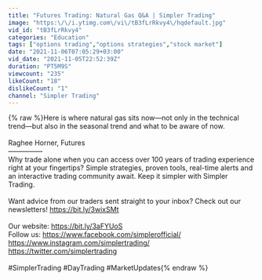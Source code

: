 ```yaml
---
title: "Futures Trading: Natural Gas Q&A | Simpler Trading"
image: "https:\/\/i.ytimg.com\/vi\/tB3fLrRkvy4\/hqdefault.jpg"
vid_id: "tB3fLrRkvy4"
categories: "Education"
tags: ["options trading","options strategies","stock market"]
date: "2021-11-06T07:05:29+03:00"
vid_date: "2021-11-05T22:52:39Z"
duration: "PT5M9S"
viewcount: "235"
likeCount: "18"
dislikeCount: "1"
channel: "Simpler Trading"
---
```

{% raw %}Here is where natural gas sits now—not only in the technical trend—but also in the seasonal trend and what to be aware of now. <br /><br />Raghee Horner, Futures <br />—————<br />Why trade alone when you can access over 100 years of trading experience right at your fingertips? Simple strategies, proven tools, real-time alerts and an interactive trading community await. Keep it simpler with Simpler Trading.  <br /><br />Want advice from our traders sent straight to your inbox? Check out our newsletters! <a rel="nofollow" target="blank" href="https://bit.ly/3wixSMt">https://bit.ly/3wixSMt</a><br /><br />Our website: <a rel="nofollow" target="blank" href="https://bit.ly/3aFYUoS">https://bit.ly/3aFYUoS</a><br />Follow us: <a rel="nofollow" target="blank" href="https://www.facebook.com/simplerofficial/">https://www.facebook.com/simplerofficial/</a><br />                   <a rel="nofollow" target="blank" href="https://www.instagram.com/simplertrading/">https://www.instagram.com/simplertrading/</a><br />                   <a rel="nofollow" target="blank" href="https://twitter.com/simplertrading">https://twitter.com/simplertrading</a><br /><br />#SimplerTrading #DayTrading #MarketUpdates{% endraw %}
